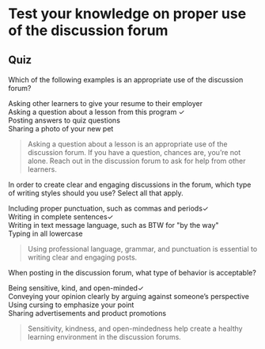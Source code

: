 # Test your knowledge on proper use of the discussion forum
## Quiz
####
Which of the following examples is an appropriate use of the discussion forum?

Asking other learners to give your resume to their employer   
Asking a question about a lesson from this program ✓    
Posting answers to quiz questions   
Sharing a photo of your new pet   

> Asking a question about a lesson is an appropriate use of the discussion forum. If you have a question, chances are, you’re not alone. Reach out in the discussion forum to ask for help from other learners.

In order to create clear and engaging discussions in the forum, which type of writing styles should you use? Select all that apply.

Including proper punctuation, such as commas and periods✓   
Writing in complete sentences✓    
Writing in text message language, such as BTW for "by the way"    
Typing in all lowercase     

> Using professional language, grammar, and punctuation is essential to writing clear and engaging posts.

When posting in the discussion forum, what type of behavior is acceptable?

Being sensitive, kind, and open-minded✓   
Conveying your opinion clearly by arguing against someone’s perspective     
Using cursing to emphasize your point   
Sharing advertisements and product promotions   

> Sensitivity, kindness, and open-mindedness help create a healthy learning environment in the discussion forums.











